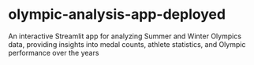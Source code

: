 # olympic-analysis-app-deployed
An interactive Streamlit app for analyzing Summer and Winter Olympics data, providing insights into medal counts, athlete statistics, and Olympic performance over the years
